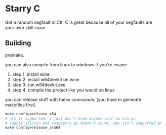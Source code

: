 # Starry C

Got a random segfault in C#, C is great because all of your segfaults are your own skill issue

## Building

premake.

you can also compile from linux to windows if you're insane

1. step 1: install wine
2. step 2: install w64devkit on wine
3. step 3: run w64devkit.exe
4. step 4: compile the project like you would on linux

you can release stuff with these commands: (you have to generate makefiles first)

```sh
make config=release_x64
# arm is supported, i just don't know anyone with an arm pc
# (apple silicon and raspberry pi doesn't count, mac isn't supported and why would you run this on a raspberry pi)
make config=release_arm64
```
